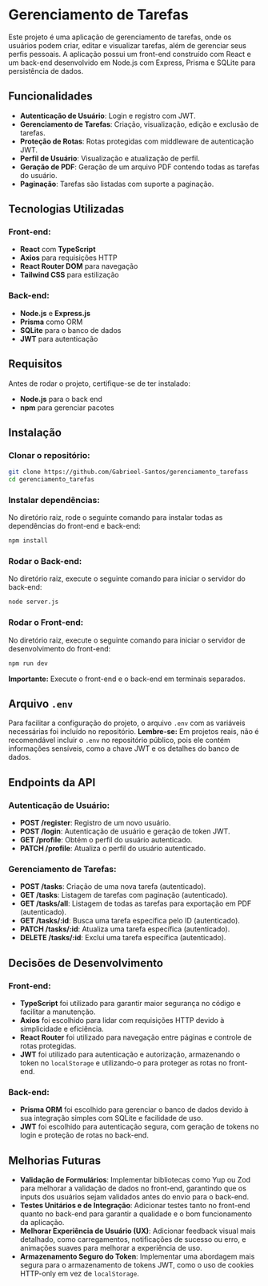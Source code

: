 # Gerenciamento de Tarefas

Este projeto é uma aplicação de gerenciamento de tarefas, onde os usuários podem criar, editar e visualizar tarefas, além de gerenciar seus perfis pessoais. A aplicação possui um front-end construído com React e um back-end desenvolvido em Node.js com Express, Prisma e SQLite para persistência de dados.

## Funcionalidades

- **Autenticação de Usuário**: Login e registro com JWT.
- **Gerenciamento de Tarefas**: Criação, visualização, edição e exclusão de tarefas.
- **Proteção de Rotas**: Rotas protegidas com middleware de autenticação JWT.
- **Perfil de Usuário**: Visualização e atualização de perfil.
- **Geração de PDF**: Geração de um arquivo PDF contendo todas as tarefas do usuário.
- **Paginação**: Tarefas são listadas com suporte a paginação.

## Tecnologias Utilizadas

### Front-end:

- **React** com **TypeScript**
- **Axios** para requisições HTTP
- **React Router DOM** para navegação
- **Tailwind CSS** para estilização

### Back-end:

- **Node.js** e **Express.js**
- **Prisma** como ORM
- **SQLite** para o banco de dados
- **JWT** para autenticação

## Requisitos

Antes de rodar o projeto, certifique-se de ter instalado:

- **Node.js** para o back end
- **npm** para gerenciar pacotes

## Instalação

### Clonar o repositório:

```bash
git clone https://github.com/Gabrieel-Santos/gerenciamento_tarefass
cd gerenciamento_tarefas
```

### Instalar dependências:

No diretório raiz, rode o seguinte comando para instalar todas as dependências do front-end e back-end:

```bash
npm install
```

### Rodar o Back-end:

No diretório raiz, execute o seguinte comando para iniciar o servidor do back-end:

```bash
node server.js
```

### Rodar o Front-end:

No diretório raiz, execute o seguinte comando para iniciar o servidor de desenvolvimento do front-end:

```bash
npm run dev
```

**Importante:** Execute o front-end e o back-end em terminais separados.

## Arquivo `.env`

Para facilitar a configuração do projeto, o arquivo `.env` com as variáveis necessárias foi incluído no repositório. **Lembre-se:** Em projetos reais, não é recomendável incluir o `.env` no repositório público, pois ele contém informações sensíveis, como a chave JWT e os detalhes do banco de dados.

## Endpoints da API

### Autenticação de Usuário:

- **POST /register**: Registro de um novo usuário.
- **POST /login**: Autenticação de usuário e geração de token JWT.
- **GET /profile**: Obtém o perfil do usuário autenticado.
- **PATCH /profile**: Atualiza o perfil do usuário autenticado.

### Gerenciamento de Tarefas:

- **POST /tasks**: Criação de uma nova tarefa (autenticado).
- **GET /tasks**: Listagem de tarefas com paginação (autenticado).
- **GET /tasks/all**: Listagem de todas as tarefas para exportação em PDF (autenticado).
- **GET /tasks/:id**: Busca uma tarefa específica pelo ID (autenticado).
- **PATCH /tasks/:id**: Atualiza uma tarefa específica (autenticado).
- **DELETE /tasks/:id**: Exclui uma tarefa específica (autenticado).

## Decisões de Desenvolvimento

### Front-end:

- **TypeScript** foi utilizado para garantir maior segurança no código e facilitar a manutenção.
- **Axios** foi escolhido para lidar com requisições HTTP devido à simplicidade e eficiência.
- **React Router** foi utilizado para navegação entre páginas e controle de rotas protegidas.
- **JWT** foi utilizado para autenticação e autorização, armazenando o token no `localStorage` e utilizando-o para proteger as rotas no front-end.

### Back-end:

- **Prisma ORM** foi escolhido para gerenciar o banco de dados devido à sua integração simples com SQLite e facilidade de uso.
- **JWT** foi escolhido para autenticação segura, com geração de tokens no login e proteção de rotas no back-end.

## Melhorias Futuras

- **Validação de Formulários**: Implementar bibliotecas como Yup ou Zod para melhorar a validação de dados no front-end, garantindo que os inputs dos usuários sejam validados antes do envio para o back-end.
- **Testes Unitários e de Integração**: Adicionar testes tanto no front-end quanto no back-end para garantir a qualidade e o bom funcionamento da aplicação.
- **Melhorar Experiência de Usuário (UX)**: Adicionar feedback visual mais detalhado, como carregamentos, notificações de sucesso ou erro, e animações suaves para melhorar a experiência de uso.
- **Armazenamento Seguro do Token**: Implementar uma abordagem mais segura para o armazenamento de tokens JWT, como o uso de cookies HTTP-only em vez de `localStorage`.
